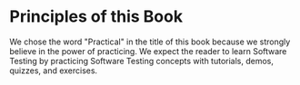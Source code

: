 Principles of this Book
=======================

We chose the word "Practical" in the title of this book because we
strongly believe in the power of practicing. We expect the reader to
learn Software Testing by practicing Software Testing concepts with
tutorials, demos, quizzes, and exercises. 


